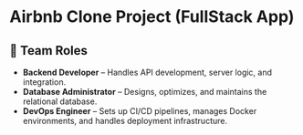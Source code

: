 # Airbnb Clone Project (FullStack App)

## 👥 Team Roles

- **Backend Developer** – Handles API development, server logic, and integration.
- **Database Administrator** – Designs, optimizes, and maintains the relational database.
- **DevOps Engineer** – Sets up CI/CD pipelines, manages Docker environments, and handles deployment infrastructure.


